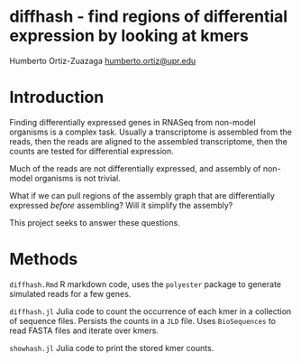# diffhash - find regions of differential expression by looking at kmers

Humberto Ortiz-Zuazaga
<humberto.ortiz@upr.edu>

# Introduction

Finding differentially expressed genes in RNASeq from non-model organisms
is a complex task. Usually a transcriptome is assembled from the reads, then
the reads are aligned to the assembled transcriptome, then the counts are
tested for differential expression.

Much of the reads are not differentially expressed, and assembly of non-model
organisms is not trivial.

What if we can pull regions of the assembly graph that are differentially
expressed *before* assembling? Will it simplify the assembly?

This project seeks to answer these questions.

# Methods

`diffhash.Rmd` R markdown code, uses the `polyester` package to generate
simulated reads for a few genes.

`diffhash.jl` Julia code to count the occurrence of each kmer in a collection
of sequence files. Persists the counts in a `JLD` file. Uses `BioSequences` to
read FASTA files and iterate over kmers.

`showhash.jl` Julia code to print the stored kmer counts.

